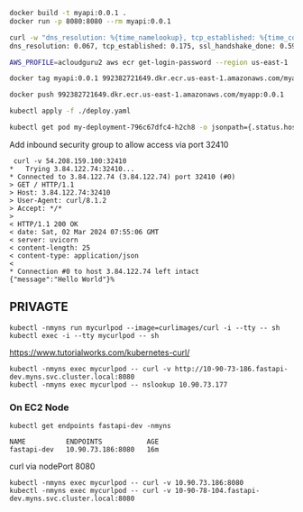 ```bash
docker build -t myapi:0.0.1 .
docker run -p 8080:8080 --rm myapi:0.0.1
```



```bash
curl -w "dns_resolution: %{time_namelookup}, tcp_established: %{time_connect}, ssl_handshake_done: %{time_appconnect}, TTFB: %{time_starttransfer}\n" -o /dev/null -s "http://54.208.159.100:32410"
dns_resolution: 0.067, tcp_established: 0.175, ssl_handshake_done: 0.598, TTFB: 0.708
```

```bash
AWS_PROFILE=acloudguru2 aws ecr get-login-password --region us-east-1 | docker login --username AWS --password-stdin 992382721649.dkr.ecr.us-east-1.amazonaws.com/myapp
```

```bash
docker tag myapi:0.0.1 992382721649.dkr.ecr.us-east-1.amazonaws.com/myapp:0.0.1
```

```bash
docker push 992382721649.dkr.ecr.us-east-1.amazonaws.com/myapp:0.0.1
```

```bash
kubectl apply -f ./deploy.yaml
```

```bash
kubectl get pod my-deployment-796c67dfc4-h2ch8 -o jsonpath={.status.hostIP}
```

Add inbound security group to allow access via port 32410
```note
 curl -v 54.208.159.100:32410  
*   Trying 3.84.122.74:32410...
* Connected to 3.84.122.74 (3.84.122.74) port 32410 (#0)
> GET / HTTP/1.1
> Host: 3.84.122.74:32410
> User-Agent: curl/8.1.2
> Accept: */*
> 
< HTTP/1.1 200 OK
< date: Sat, 02 Mar 2024 07:55:06 GMT
< server: uvicorn
< content-length: 25
< content-type: application/json
< 
* Connection #0 to host 3.84.122.74 left intact
{"message":"Hello World"}%
```




## PRIVAGTE
```shell
kubectl -nmyns run mycurlpod --image=curlimages/curl -i --tty -- sh
kubectl exec -i --tty mycurlpod -- sh
```
https://www.tutorialworks.com/kubernetes-curl/

```shell
kubectl -nmyns exec mycurlpod -- curl -v http://10-90-73-186.fastapi-dev.myns.svc.cluster.local:8080
kubectl -nmyns exec mycurlpod -- nslookup 10.90.73.177
```


### On EC2 Node
```shell
kubectl get endpoints fastapi-dev -nmyns

NAME          ENDPOINTS           AGE
fastapi-dev   10.90.73.186:8080   16m
```
curl via nodePort 8080
```shell
kubectl -nmyns exec mycurlpod -- curl -v 10.90.73.186:8080
kubectl -nmyns exec mycurlpod -- curl -v 10-90-78-104.fastapi-dev.myns.svc.cluster.local:8080
```
